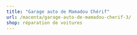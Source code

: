 ```yaml
---
title: "Garage auto de Mamadou Chérif"
url: /macenta/garage-auto-de-mamadou-cherif-3/
shop: réparation de voitures
---
```

